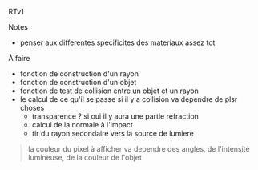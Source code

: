 RTv1

Notes
- penser aux differentes specificites des materiaux assez tot

À faire
- fonction de construction d'un rayon
- fonction de construction d'un objet
- fonction de test de collision entre un objet et un rayon
- le calcul de ce qu'il se passe si il y a collision va dependre de plsr choses
	- transparence ? si oui il y aura une partie refraction
	- calcul de la normale à l'impact
	- tir du rayon secondaire vers la source de lumiere
	
> la couleur du pixel à afficher va dependre des angles, de l'intensité lumineuse,
> de la couleur de l'objet
